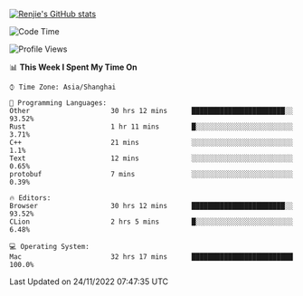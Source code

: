 [![Renjie's GitHub stats](https://github-readme-stats.vercel.app/api?username=liurenjie1024&show_icons=true&theme=chartreuse-dark)](https://github.com/anuraghazra/github-readme-stats)

<!--START_SECTION:waka-->
![Code Time](http://img.shields.io/badge/Code%20Time-375%20hrs%2016%20mins-blue)

![Profile Views](http://img.shields.io/badge/Profile%20Views-23-blue)

📊 **This Week I Spent My Time On** 

```text
⌚︎ Time Zone: Asia/Shanghai

💬 Programming Languages: 
Other                    30 hrs 12 mins      ███████████████████████░░   93.52% 
Rust                     1 hr 11 mins        █░░░░░░░░░░░░░░░░░░░░░░░░   3.71% 
C++                      21 mins             ░░░░░░░░░░░░░░░░░░░░░░░░░   1.1% 
Text                     12 mins             ░░░░░░░░░░░░░░░░░░░░░░░░░   0.65% 
protobuf                 7 mins              ░░░░░░░░░░░░░░░░░░░░░░░░░   0.39%

🔥 Editors: 
Browser                  30 hrs 12 mins      ███████████████████████░░   93.52% 
CLion                    2 hrs 5 mins        █░░░░░░░░░░░░░░░░░░░░░░░░   6.48%

💻 Operating System: 
Mac                      32 hrs 17 mins      █████████████████████████   100.0%

```


 Last Updated on 24/11/2022 07:47:35 UTC
<!--END_SECTION:waka-->

